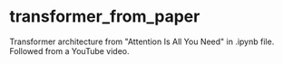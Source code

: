 # transformer_from_paper
Transformer architecture from "Attention Is All You Need" in .ipynb file.
Followed from a YouTube video.
